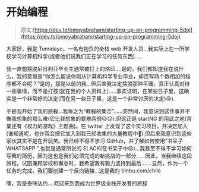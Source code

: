 # 开始编程

> 原文:[https://dev.to/omoyabraham/starting-up-on-programming-5doj](https://dev.to/omoyabraham/starting-up-on-programming-5doj)

大家好，我是 Temidayo，一名有抱负的全栈 web 开发人员...我实际上在一所学校学习计算机科学(或者他们说我们正在学习的任何东西).....

我一直想摆脱尼日利亚毕业生通常被打上的烙印....是的，我们都知道我在说什么，我的意思是“你怎么能说你刚从计算机科学专业毕业，却连写两个数相加的程序都不会呢？”是的，那是以前的我...但后来我决定摆脱那种平庸，真正认真对待一些事情，而不是打鼓(就在我的个人资料上).....事实证明，在某些日子里，这确实是一个非常好的决定(而在另一些日子里，这是一个非常讨厌的决定)😒).

于是我开始了我的旅程...我称之为“教程的集合”......突然间，我意识到这件事并不像我想象的那么难(它比我想象的要难两倍😢😢).但这正是 startNG 的用武之地(背景还有《权力的游戏》主题曲)。在 twitter 上发现了这个实习项目，并决定加入(谁知道呢，也许我会把它加入到我已经收集的大量教程中🤣).但后来我意识到这些家伙其实不是在开玩笑。我已经不得不学习 GitHub，并了解如何使用“书呆子 WHATSAPP ”,也就是通常所说的 SLACK(在书呆子中😒)...我甚至不得不学习如何写我的简历，因为这也是我们必须完成的新挑战的一部分......因此，当我继续这段旅程，试图兼顾学校和懈怠时，我希望我有毅力坚持到最后.......显然，作为一个任务的完成，我们要创建一个反向链接...这是我的 timbu.com/chile

嘿，我是泰咪达约....欢迎来到我成为世界级全栈开发者的旅程